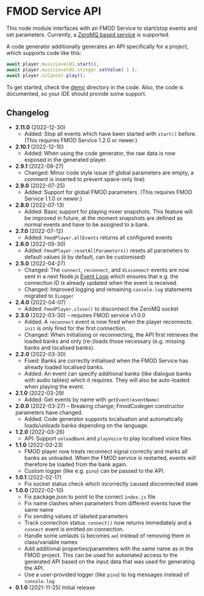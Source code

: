 # FMOD Service API

This node module interfaces with an FMOD Service to start/stop events and set parameters. Currently,
a [ZeroMQ based service][service] is supported.

A code generator additionally generates an API specifically for a project, which supports code like this:

```ts
await player.musicLevel01.start();
await player.musicLevel01.stinger.setValue( 1 );
await player.uiCancel.play();
```

To get started, check the [demo][demos] directory in the code. Also, the code is documented,
so your IDE should provide some support.

[service]: https://github.com/Granjow/fmod-service
[demos]: https://github.com/Granjow/fmod-service-api/tree/master/src/demo

## Changelog

* **2.11.0** (2022-12-30)
  * Added: Stop all events which have been started with `start()` before. (This requires FMOD Service 1.2.0 or newer.)
* **2.10.1** (2022-12-10)
  * Added: When using the code generator, the raw data is now exposed in the generated player.
* **2.9.1** (2022-09-27)
  * Changed: Minor code style issue (if global parameters are empty, a comment is inserted to prevent space-only line)
* **2.9.0** (2022-07-25)
  * Added: Support for global FMOD parameters. (This requires FMOD Service 1.1.0 or newer.)
* **2.8.0** (2022-07-13)
  * Added: Basic support for playing mixer snapshots.
    This feature will be improved in future, at the moment snapshots are defined as normal events
    and have to be assigned to a bank.
* **2.7.0** (2022-07-12)
  * Added: `FmodPlayer.allEvents` returns all configured events
* **2.6.0** (2022-05-30)
  * Added: `FmodPlayer.resetAllParameters()` resets all parameters to default values
    (`0` by default, can be customised)
* **2.5.0** (2022-04-27)
  * Changed: The `connect`, `reconnect`, and `disconnect` events are now sent in a next
    Node.js [Event Loop](https://nodejs.dev/learn/the-nodejs-event-loop)
    which ensures that e.g. the connection ID is already updated when the event is received.
  * Changed: Improved logging and remaining `console.log` statements migrated to `ILogger`
* **2.4.0** (2022-04-07)
  * Added: `FmodPlayer.close()` to disconnect the ZeroMQ socket
* **2.3.0** (2022-03-30) – requires FMOD service v1.0.0
  * Added: A `reconnect` event is now fired when the player reconnects. `init` is only fired for the first connection.
  * Changed: When initialising or reconnecting, the API first retrieves the loaded banks and only (re-)loads
    those necessary (e.g. missing banks and localised banks).
* **2.2.0** (2022-03-30)
  * Fixed: Banks are correctly initialised when the FMOD Service has already loaded localised banks.
  * Added: An event can specify additional banks (like dialogue banks with audio tables) which it requires.
    They will also be auto-loaded when playing the event.
* **2.1.0** (2022-03-29)
  * Added: Get events by name with `getEvent(eventName)`
* **2.0.0** (2022-03-27) – Breaking change; FmodCodegen constructor parameters have changed.
  * Added: Code generator supports localisation and automatically loads/unloads banks depending on the language.
* **1.2.0** (2022-03-26)
  * API: Support `unloadBank` and `playVoice` to play localised voice files
* **1.1.0** (2022-03-23)
  * FMOD player now treats reconnect signal correctly and marks all banks as unloaded.
    When the FMOD service is restarted, events will therefore be loaded from the bank again.
  * Custom logger (like e.g. `pino`) can be passed to the API.
* **1.0.1** (2022-02-17)
  * Fix socket status check which incorrectly caused disconnected state
* **1.0.0** (2022-02-10)
  * Fix package.json to point to the correct `index.js` file
  * Fix name clashes when parameters from different events have the same name
  * Fix sending values of labeled parameters
  * Track connection status. `connect()` now returns immediately and a `connect` event is emitted on connection.
  * Handle some umlauts (`ä` becomes `ae`) instead of removing them in class/variable names
  * Add additional properties/parameters with the same name as in the FMOD project.
    This can be used for automated access to the generated API based on the input data that was used
    for generating the API.
  * Use a user-provided logger (like `pino`) to log messages instead of `console.log`
* **0.1.0** (2021-11-25) Initial release
